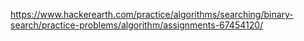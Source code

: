 https://www.hackerearth.com/practice/algorithms/searching/binary-search/practice-problems/algorithm/assignments-67454120/
